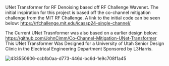 UNet Transformer for RF Denoising based off RF Challenge Wavenet. The initial inspiration for this project is based off the co-channel mitigation challenge from the MIT RF Challenge. A link to the initial code can be seen below:
https://rfchallenge.mit.edu/icassp24-single-channel/

The Current UNet Trasnformer was also based on a earlier design below: https://github.com/JohnCimm/Co-Channel-Mitigation-UNet-Transformer
This UNet Transformer Was Designed for a University of Utah Senior Design Clinic in the Electrical Engineering Department Sponsored by L3Harris.

![433550606-ccb1b0aa-d773-446d-bc6d-1e9c708f1a45](https://github.com/user-attachments/assets/e7451f7b-2b58-4a4c-bc5c-c1ca9b9a47d5)
